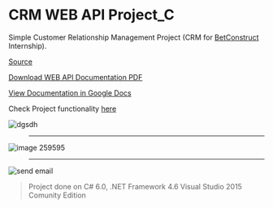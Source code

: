 # CRM WEB API Project_C

Simple Customer Relationship Management Project (CRM for [BetConstruct](https://www.betconstruct.com/#/)  Internship).

[Source](https://github.com/tigranv/CRM_Project_C/tree/master/CRM_Project_C/Source)

[Download WEB API Documentation PDF](https://github.com/tigranv/CRM_Project_C/blob/master/CRM_Project_C/Source/CRM.WebApi/CRM%20WebAPI%20Documentation.pdf)

[View Documentation in Google Docs](https://docs.google.com/document/d/1CnJY259mf3gKUYh0qeugpJqmWIlXT2yof21L6xJVXlc/edit?usp=sharing)



Check Project functionality [here]()

![dgsdh](https://user-images.githubusercontent.com/24522089/26930582-e5fa29de-4c6e-11e7-8d67-b10a36d937c8.png)
> --------------------------------------------------------------------------------------------------------------------
![image 259595](https://user-images.githubusercontent.com/24522089/26931234-d2c81fea-4c70-11e7-9d88-9912a6a6ee78.png)
> -------------------------------------------------------------------------------------------------------------------------
![send email](https://user-images.githubusercontent.com/24522089/26930767-838ffeee-4c6f-11e7-983f-7cdf4ff3b640.png)

> Project done on C# 6.0, .NET Framework 4.6 Visual Studio 2015 Comunity Edition
